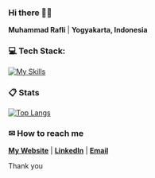 ###  Hi there 👋🏼

**Muhammad Rafli** | **Yogyakarta, Indonesia**

###  💻 Tech Stack:

[![My Skills](https://skillicons.dev/icons?i=ts,nextjs,vue,astro,express,laravel,cloudflare)](https://github.com/plirapli/)

###  📋 Stats

[![Top Langs](https://readmestats.999857.xyz/api/top-langs/?username=plirapli&theme=material-palenight&compact=true&layout=compact)](https://github.com/plirapli/)

###  ✉ How to reach me

**[My Website](https://plirapli.vercel.app/)** | **[LinkedIn](https://www.linkedin.com/in/mrafli/)** | **[Email](mailto:mrafli.work@gmail.com)**

Thank you
